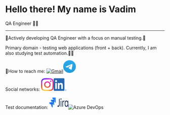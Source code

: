 # Hello there! My name is Vadim
QA Engineer 👨‍💻

---

🫸Actively developing QA Engineer with a focus on manual testing.🫷

Primary domain - testing web applications (front + back). Currently, I am also studying test automation.🦾🤖


📧How to reach me: <a href="https://mail.google.com/mail/?view=cm&fs=1&to=chester.kms@gmail.com"><img src="https://www.gstatic.com/images/branding/product/2x/gmail_48dp.png" alt="Gmail" width="45" height="45"></a><a href="https://t.me/Naumov94USA" target="_blank"><img src="images/Logo.png" alt="Telegram" width="40" height="40">
</a>

Social networks: <a href="https://www.instagram.com/naumov94_" target="_blank"><img src="images/Instagram_Glyph_Gradient.png" alt="Instagram" width="40" height="40"><a href="https://www.linkedin.com/in/Naumov94" target="_blank"><img src="images/LI-In-Bug.png" alt="LinkedIn" width="40" height="40">
</a>

Test documentation: <img src="images/logo-gradient-blue-jira.png" alt="Jira" width="60" height="40"><img src="https://raw.githubusercontent.com/simple-icons/simple-icons/main/icons/microsoftazuredevops.svg" alt="Azure DevOps" width="40" height="40">
